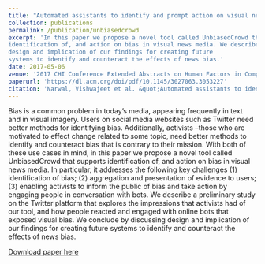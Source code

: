 ```yaml
---
title: "Automated assistants to identify and prompt action on visual news bias."
collection: publications
permalink: /publication/unbiasedcrowd
excerpt: 'In this paper we propose a novel tool called UnbiasedCrowd that supports
identification of, and action on bias in visual news media. We describe a preliminary study and conclude by discussing
design and implication of our findings for creating future
systems to identify and counteract the effects of news bias.'
date: 2017-05-06
venue: '2017 CHI Conference Extended Abstracts on Human Factors in Computing Systems'
paperurl: 'https://dl.acm.org/doi/pdf/10.1145/3027063.3053227'
citation: 'Narwal, Vishwajeet et al. &quot;Automated assistants to identify and prompt action on visual news bias.&quot; <i>2017 CHI Conference Extended Abstracts on Human Factors in Computing Systems</i>. 2017'
---
```

Bias is a common problem in today’s media, appearing frequently in text and in visual imagery. Users on social media
websites such as Twitter need better methods for identifying bias. Additionally, activists –those who are motivated to
effect change related to some topic, need better methods
to identify and counteract bias that is contrary to their mission. With both of these use cases in mind, in this paper we
propose a novel tool called UnbiasedCrowd that supports
identification of, and action on bias in visual news media.
In particular, it addresses the following key challenges (1)
identification of bias; (2) aggregation and presentation of
evidence to users; (3) enabling activists to inform the public
of bias and take action by engaging people in conversation
with bots. We describe a preliminary study on the Twitter
platform that explores the impressions that activists had of
our tool, and how people reacted and engaged with online
bots that exposed visual bias. We conclude by discussing
design and implication of our findings for creating future
systems to identify and counteract the effects of news bias.

[Download paper here](https://dl.acm.org/doi/pdf/10.1145/3027063.3053227)

